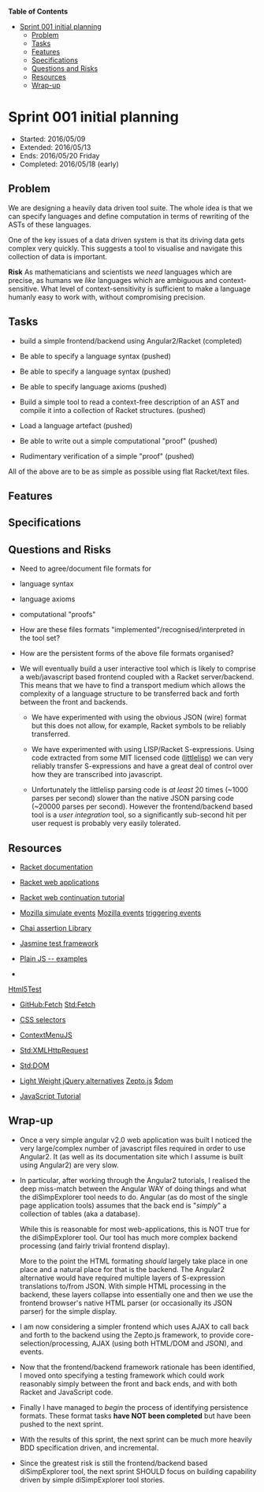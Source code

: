 **Table of Contents**

  - [Sprint 001 initial planning](#sprint-001-initial-planning)
    - [Problem](#problem)
    - [Tasks](#tasks)
    - [Features](#features)
    - [Specifications](#specifications)
    - [Questions and Risks](#questions-and-risks)
    - [Resources](#resources)
    - [Wrap-up](#wrap-up)

<!--- END TOC -->

# Sprint 001 initial planning

* Started: 2016/05/09
* Extended: 2016/05/13
* Ends: 2016/05/20 Friday
* Completed: 2016/05/18 (early)

## Problem

We are designing a heavily data driven tool suite. The whole idea is that 
we can specify languages and define computation in terms of rewriting of 
the ASTs of these languages.

One of the key issues of a data driven system is that its driving data 
gets complex very quickly. This suggests a tool to visualise and navigate 
this collection of data is important.

**Risk** As mathematicians and scientists we *need* languages which are 
precise, as humans we *like* languages which are ambiguous and 
context-sensitive. What level of context-sensitivity is sufficient to 
make a language humanly easy to work with, without compromising 
precision.

## Tasks

* build a simple frontend/backend using Angular2/Racket (completed)

* Be able to specify a language syntax (pushed)
 * Be able to specify a language syntax (pushed)
 * Be able to specify language axioms (pushed)

* Build a simple tool to read a context-free description of an AST and 
  compile it into a collection of Racket structures. (pushed)

* Load a language artefact (pushed)

* Be able to write out a simple computational "proof" (pushed)

* Rudimentary verification of a simple "proof" (pushed)

All of the above are to be as simple as possible using flat Racket/text files.

## Features

## Specifications

## Questions and Risks

* Need to agree/document file formats for
 * language syntax
 * language axioms
 * computational "proofs"

* How are these files formats "implemented"/recognised/interpreted in the 
tool set?

* How are the persistent forms of the above file formats organised?

* We will eventually build a user interactive tool which is likely to 
comprise a web/javascript based frontend coupled with a Racket 
server/backend. This means that we have to find a transport medium which 
allows the complexity of a language structure to be transferred back and 
forth between the front and backends.

  * We have experimented with using the obvious JSON (wire) format but 
    this does not allow, for example, Racket symbols to be reliably 
    transferred.

  * We have experimented with using LISP/Racket S-expressions. Using code 
    extracted from some MIT licensed code 
    ([littlelisp](https://github.com/maryrosecook/littlelisp)) we can 
    very reliably transfer S-expressions and have a great deal of control 
    over how they are transcribed into javascript.

  * Unfortunately the littlelisp parsing code is *at least* 20 times 
    (~1000 parses per second) slower than the native JSON parsing code 
    (~20000 parses per second). However the frontend/backend based tool 
    is a *user integration* tool, so a significantly sub-second hit per 
    user request is probably very easily tolerated.

## Resources

* [Racket documentation](https://docs.racket-lang.org/)

* [Racket web applications](https://docs.racket-lang.org/web-server/)

* [Racket web continuation 
tutorial](https://docs.racket-lang.org/continue/)

* [Mozilla simulate 
events](https://developer.mozilla.org/samples/domref/dispatchEvent.html) 
[Mozilla 
events](https://developer.mozilla.org/en-US/docs/Web/Guide/Events/Creating_and_triggering_events) 
[triggering events](http://www.2ality.com/2013/06/triggering-events.html)

* [Chai assertion Library](http://chaijs.com/)

* [Jasmine test framework](http://jasmine.github.io/)

* [Plain JS -- examples](https://plainjs.com/)

* 
[Html5Test](http://html5test.com/compare/browser/ie-10/chrome-44/firefox-40.html)

* [GitHub:Fetch](https://github.com/github/fetch) 
[Std:Fetch](https://fetch.spec.whatwg.org/)

* [CSS selectors](http://www.w3schools.com/cssref/css_selectors.asp)

* [ContextMenuJS](http://www.w3schools.com/cssref/css_selectors.asp)

* [Std:XMLHttpRequest](https://xhr.spec.whatwg.org/)

* [Std:DOM](https://dom.spec.whatwg.org/)

* [Light Weight jQuery alternatives](https://dom.spec.whatwg.org/) 
[Zepto.js](http://zeptojs.com/) 
[$dom](https://github.com/julienw/dollardom/)

* [JavaScript Tutorial](http://htmldog.com/guides/javascript/)



## Wrap-up

* Once a very simple angular v2.0 web application was built I noticed the 
  very large/complex number of javascript files required in order to use 
  Angular2. It (as well as its documentation site which I assume is built 
  using Angular2) are very slow.

* In particular, after working through the Angular2 tutorials, I realised 
  the deep miss-match between the Angular WAY of doing things and what the 
  diSimpExplorer tool needs to do.  Angular (as do most of the single page 
  application tools) assumes that the back end is "*simply*" a collection 
  of tables (aka a database). 

  While this is reasonable for most web-applications, this is NOT true for 
  the diSimpExplorer tool. Our tool has much more complex backend 
  processing (and fairly trivial frontend display).

  More to the point the HTML formating *should* largely take place in one 
  place and a natural place for that is the backend. The Angular2
  alternative would have required multiple layers of S-expression 
  translations to/from JSON. With simple HTML processing in the backend, 
  these layers collapse into essentially one and then we use the frontend 
  browser's native HTML parser (or occasionally its JSON parser) for the 
  simple display.

* I am now considering a simpler frontend which uses AJAX to call back 
  and forth to the backend using the Zepto.js framework, to provide 
  core-selection/processing, AJAX (using both HTML/DOM and JSON), and 
  events.

* Now that the frontend/backend framework rationale has been identified, 
  I moved onto specifying a testing framework which could work reasonably 
  simply between the front and back ends, and with both Racket and 
  JavaScript code.

* Finally I have managed to *begin* the process of identifying 
  persistence formats. These format tasks **have NOT been completed** but 
  have been pushed to the next sprint.

* With the results of this sprint, the next sprint can be much more 
  heavily BDD specification driven, and incremental.

* Since the greatest risk is still the frontend/backend based 
  diSimpExplorer tool, the next sprint SHOULD focus on building capability 
  driven by simple diSimpExplorer tool stories.
